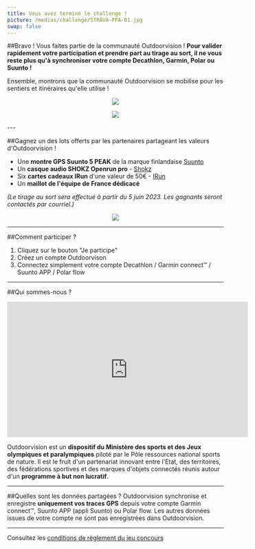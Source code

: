 ```yaml
---
title: Vous avez terminé le challenge !
picture: /medias/challenge/STRAVA-FFA-01.jpg
swap: false
---
```




##Bravo !
Vous faites partie de la communauté Outdoorvision ! **Pour valider rapidement votre participation et prendre part au tirage au sort, il ne vous reste plus qu'à synchroniser votre compte Decathlon, Garmin, Polar ou Suunto !**
<participate></participate>

Ensemble, montrons que la communauté Outdoorvision se mobilise pour les sentiers et itinéraires qu'elle utilise !

<p align="center">
  <img src="/medias/VISUELS_ACTUALITES/Café_des_coachs-2023-email.png">
</p>
<p align="center">
  <img src="/medias/VISUELS_ACTUALITES/Café_des_coachs-2023-email.png">
</p>
---

##Gagnez un des lots offerts par les partenaires partageant les valeurs d'Outdoorvision !

- Une **montre GPS Suunto 5 PEAK** de la marque finlandaise [Suunto](https://www.suunto.com/fr-fr/)
- Un  **casque audio SHOKZ Openrun pro** - [Shokz](https://fr.shokz.com/)
- Six **cartes cadeaux IRun** d'une valeur de 50€ - [IRun](https://www.i-run.fr/lpage/boutique-ffa-athle.html)
- Un **maillot de l'équipe de France dédicacé** 


*(Le tirage au sort sera effectué à partir du 5 juin 2023. Les gagnants seront contactés par courriel.)*

<p align="center">
  <img src="/medias/challenge/STRAVA-FFA-03.jpg">
</p>

---

##Comment participer ?

1. Cliquez sur le bouton "Je participe"
2. Créez un compte Outdoorvison
3. Connectez simplement votre compte Decathlon / Garmin connect™ / Suunto APP / Polar flow
<participate></participate>

---

##Qui sommes-nous ?
<p align="center">
<iframe width="560" height="315" src="https://www.youtube.com/embed/Sua7VDlhBs4" title="YouTube video player" frameborder="0" allow="accelerometer; autoplay; clipboard-write; encrypted-media; gyroscope; picture-in-picture" allowfullscreen></iframe>
</p>

Outdoorvision est un **dispositif du Ministère des sports et des Jeux olympiques et paralympiques** piloté par le Pôle ressources national sports de nature. Il est le fruit d'un partenariat innovant entre l'Etat, des territoires, des fédérations sportives et des marques d'objets connectés réunis autour d'un **programme à but non lucratif**. 

---

##Quelles sont les données partagées ?
Outdoorvision synchronise et enregistre **uniquement vos traces GPS** depuis votre compte Garmin connect™, Suunto APP (appli Suunto) ou Polar flow. Les autres données issues de votre compte ne sont pas enregistrées dans Outdoorvision.

---

Consultez les [conditions de règlement du jeu concours](/medias/challenge/Strava-FFA-Reglement.pdf)
<participate></participate>
